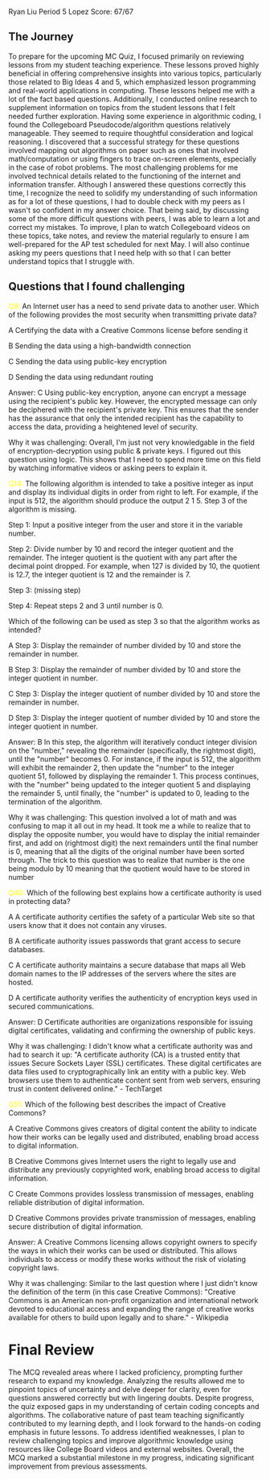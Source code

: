 Ryan Liu
Period 5 Lopez
Score: 67/67

## The Journey

To prepare for the upcoming MC Quiz, I focused primarily on reviewing lessons from my student teaching experience. These lessons proved highly beneficial in offering comprehensive insights into various topics, particularly those related to Big Ideas 4 and 5, which emphasized lesson programming and real-world applications in computing. These lessons helped me with a lot of the fact based questions. Additionally, I conducted online research to supplement information on topics from the student lessons that I felt needed further exploration. Having some experience in algorithmic coding, I found the Collegeboard Pseudocode/algorithm questions relatively manageable. They seemed to require thoughtful consideration and logical reasoning. I discovered that a successful strategy for these questions involved mapping out algorithms on paper such as ones that involved math/computation or using fingers to trace on-screen elements, especially in the case of robot problems. The most challenging problems for me involved technical details related to the functioning of the internet and information transfer. Although I answered these questions correctly this time, I recognize the need to solidify my understanding of such information as for a lot of these questions, I had to double check with my peers as I wasn't so confident in my answer choice. That being said, by discussing some of the more difficult questions with peers, I was able to learn a lot and correct my mistakes. To improve, I plan to watch Collegeboard videos on these topics, take notes, and review the material regularly to ensure I am well-prepared for the AP test scheduled for next May. I will also continue asking my peers questions that I need help with so that I can better understand topics that I struggle with.

## Questions that I found challenging

<span style="color: yellow;">Q9:</span> An Internet user has a need to send private data to another user. Which of the following provides the most security when transmitting private data?

A
Certifying the data with a Creative Commons license before sending it

B
Sending the data using a high-bandwidth connection

C
Sending the data using public-key encryption

D
Sending the data using redundant routing


Answer: C
Using public-key encryption, anyone can encrypt a message using the recipient's public key. However, the encrypted message can only be deciphered with the recipient's private key. This ensures that the sender has the assurance that only the intended recipient has the capability to access the data, providing a heightened level of security.

Why it was challenging: Overall, I'm just not very knowledgable in the field of encryption-decryption using public & private keys. I figured out this question using logic. This shows that I need to spend more time on this field by watching informative videos or asking peers to explain it.


<span style="color: yellow;">Q14:</span> The following algorithm is intended to take a positive integer as input and display its individual digits in order from right to left. For example, if the input is 512, the algorithm should produce the output 2 1 5. Step 3 of the algorithm is missing.

Step 1: Input a positive integer from the user and store it in the variable number.

Step 2: Divide number by 10 and record the integer quotient and the remainder. The integer quotient is the quotient with any part after the decimal point dropped. For example, when 127 is divided by 10, the quotient is 12.7, the integer quotient is 12 and the remainder is 7.

Step 3: (missing step)

Step 4: Repeat steps 2 and 3 until number is 0.

Which of the following can be used as step 3 so that the algorithm works as intended?

A
Step 3: Display the remainder of number divided by 10 and store the remainder in number.

B
Step 3: Display the remainder of number divided by 10 and store the integer quotient in number.

C
Step 3: Display the integer quotient of number divided by 10 and store the remainder in number.

D
Step 3: Display the integer quotient of number divided by 10 and store the integer quotient in number.

Answer: B
In this step, the algorithm will iteratively conduct integer division on the "number," revealing the remainder (specifically, the rightmost digit), until the "number" becomes 0. For instance, if the input is 512, the algorithm will exhibit the remainder 2, then update the "number" to the integer quotient 51, followed by displaying the remainder 1. This process continues, with the "number" being updated to the integer quotient 5 and displaying the remainder 5, until finally, the "number" is updated to 0, leading to the termination of the algorithm.

Why it was challenging: This question involved a lot of math and was confusing to map it all out in my head. It took me a while to realize that to display the opposite number, you would have to display the initial remainder first, and add on (rightmost digit) the next remainders until the final number is 0, meaning that all the digits of the original number have been sorted through. The trick to this question was to realize that number is the one being modulo by 10 meaning that the quotient would have to be stored in number 

<span style="color: yellow;">Q40:</span> Which of the following best explains how a certificate authority is used in protecting data?

A
A certificate authority certifies the safety of a particular Web site so that users know that it does not contain any viruses.

B
A certificate authority issues passwords that grant access to secure databases.

C
A certificate authority maintains a secure database that maps all Web domain names to the IP addresses of the servers where the sites are hosted.

D
A certificate authority verifies the authenticity of encryption keys used in secured communications.

Answer: D
Certificate authorities are organizations responsible for issuing digital certificates, validating and confirming the ownership of public keys.

Why it was challenging: I didn't know what a certificate authority was and had to search it up: 
"A certificate authority (CA) is a trusted entity that issues Secure Sockets Layer (SSL) certificates. These digital certificates are data files used to cryptographically link an entity with a public key. Web browsers use them to authenticate content sent from web servers, ensuring trust in content delivered online." - TechTarget

<span style="color: yellow;">Q51:</span> Which of the following best describes the impact of Creative Commons?

A
Creative Commons gives creators of digital content the ability to indicate how their works can be legally used and distributed, enabling broad access to digital information.

B
Creative Commons gives Internet users the right to legally use and distribute any previously copyrighted work, enabling broad access to digital information.

C
Create Commons provides lossless transmission of messages, enabling reliable distribution of digital information.

D
Creative Commons provides private transmission of messages, enabling secure distribution of digital information.

Answer: A
Creative Commons licensing allows copyright owners to specify the ways in which their works can be used or distributed. This allows individuals to access or modify these works without the risk of violating copyright laws.

Why it was challenging: Similar to the last question where I just didn't know the definition of the term (in this case Creative Commons): "Creative Commons is an American non-profit organization and international network devoted to educational access and expanding the range of creative works available for others to build upon legally and to share." - Wikipedia

# Final Review
The MCQ revealed areas where I lacked proficiency, prompting further research to expand my knowledge. Analyzing the results allowed me to pinpoint topics of uncertainty and delve deeper for clarity, even for questions answered correctly but with lingering doubts. Despite progress, the quiz exposed gaps in my understanding of certain coding concepts and algorithms. The collaborative nature of past team teaching significantly contributed to my learning depth, and I look forward to the hands-on coding emphasis in future lessons. To address identified weaknesses, I plan to review challenging topics and improve algorithmic knowledge using resources like College Board videos and external websites. Overall, the MCQ marked a substantial milestone in my progress, indicating significant improvement from previous assessments.











